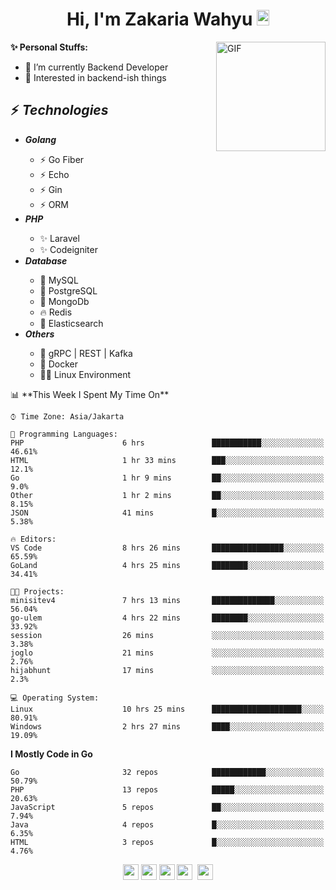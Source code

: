 <h1 align="center">Hi, I'm Zakaria Wahyu <img src="https://github.com/TheDudeThatCode/TheDudeThatCode/blob/master/Assets/Hi.gif" width="20px" height="25px"></h1>

<img align="right" alt="GIF" height="175px" src="https://www.nayakapratama.co.id/wp-content/uploads/2019/07/Website-Maintenance.gif" />

**✨ Personal Stuffs:**
- 🔭 I’m currently Backend Developer
- 🌱 Interested in backend-ish things

<h2>⚡ <i>Technologies</i></h2>
<ul>
<li><strong><i>Golang</i></strong></li>
  <ul>
    <li>⚡ Go Fiber</li>
    <li>⚡ Echo</li>
    <li>⚡ Gin</li>
    <li>⚡ ORM</li>
  </ul>
<li><strong><i>PHP</i></strong></li>
  <ul>
    <li>✨ Laravel</li>
    <li>✨ Codeigniter</li>
  </ul>
<li><strong><i>Database</i></strong></li>
  <ul>
    <li>🐬 MySQL</li>
    <li>🐘 PostgreSQL</li>
    <li>🍃 MongoDb</li>
    <li>🔥 Redis</li>
    <li>🔎 Elasticsearch</li>
  </ul>
  <li><strong><i>Others</i></strong></li>
  <ul>
    <li>💫 gRPC | REST | Kafka</li>
    <li>🐳 Docker</li>
    <li>👨‍💻 Linux Environment</li>
  </ul>
</ul>
<!--START_SECTION:waka-->
📊 **This Week I Spent My Time On** 

```text
⌚︎ Time Zone: Asia/Jakarta

💬 Programming Languages: 
PHP                      6 hrs               ███████████░░░░░░░░░░░░░░   46.61% 
HTML                     1 hr 33 mins        ███░░░░░░░░░░░░░░░░░░░░░░   12.1% 
Go                       1 hr 9 mins         ██░░░░░░░░░░░░░░░░░░░░░░░   9.0% 
Other                    1 hr 2 mins         ██░░░░░░░░░░░░░░░░░░░░░░░   8.15% 
JSON                     41 mins             █░░░░░░░░░░░░░░░░░░░░░░░░   5.38%

🔥 Editors: 
VS Code                  8 hrs 26 mins       ████████████████░░░░░░░░░   65.59% 
GoLand                   4 hrs 25 mins       ████████░░░░░░░░░░░░░░░░░   34.41%

🐱‍💻 Projects: 
minisitev4               7 hrs 13 mins       ██████████████░░░░░░░░░░░   56.04% 
go-ulem                  4 hrs 22 mins       ████████░░░░░░░░░░░░░░░░░   33.92% 
session                  26 mins             ░░░░░░░░░░░░░░░░░░░░░░░░░   3.38% 
joglo                    21 mins             ░░░░░░░░░░░░░░░░░░░░░░░░░   2.76% 
hijabhunt                17 mins             ░░░░░░░░░░░░░░░░░░░░░░░░░   2.3%

💻 Operating System: 
Linux                    10 hrs 25 mins      ████████████████████░░░░░   80.91% 
Windows                  2 hrs 27 mins       ████░░░░░░░░░░░░░░░░░░░░░   19.09%

```

**I Mostly Code in Go** 

```text
Go                       32 repos            ████████████░░░░░░░░░░░░░   50.79% 
PHP                      13 repos            █████░░░░░░░░░░░░░░░░░░░░   20.63% 
JavaScript               5 repos             ██░░░░░░░░░░░░░░░░░░░░░░░   7.94% 
Java                     4 repos             █░░░░░░░░░░░░░░░░░░░░░░░░   6.35% 
HTML                     3 repos             █░░░░░░░░░░░░░░░░░░░░░░░░   4.76%

```



<!--END_SECTION:waka-->

<p align="center">
<a href="https://www.linkedin.com/in/zakariawahyu" target="_blank"><img src="https://img.shields.io/badge/linkedin-%230077B5.svg?&style=for-the-badge&logo=linkedin&logoColor=white" height=25></a>
<a href="https://medium.com/@zakariawahyu" target="_blank"><img src="https://img.shields.io/badge/Medium-12100E?style=for-the-badge&logo=medium&logoColor=white" height=25></a>
<a href="https://medium.com/@zakariawahyu" target="_blank"><img src="https://img.shields.io/badge/Portfolio-2300843e?style=for-the-badge&logo=About.me&logoColor=white" height=25></a>
<a href="https://www.twitter.com/_zakariawahyu" target="_blank"><img src="https://img.shields.io/badge/twitter-%231DA1F2.svg?&style=for-the-badge&logo=twitter&logoColor=white" height=25></a> 
<a href="https://www.instagram.com/_zakariawahyu" target="_blank"><img src="https://img.shields.io/badge/instagram-%23E4405F.svg?&style=for-the-badge&logo=instagram&logoColor=white" height=25></a>
